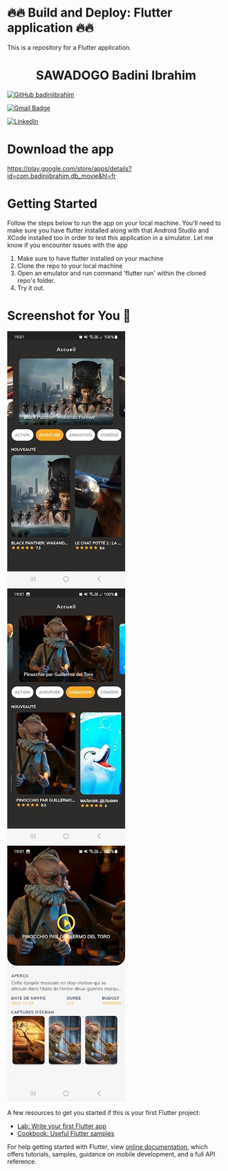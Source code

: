# 🔥🔥 Build and Deploy: Flutter application 🔥🔥
This is a repository for a Flutter application.
<h1 align="center">
  SAWADOGO Badini Ibrahim
</h1>

[![GitHub badiniibrahim](https://img.shields.io/github/followers/badiniibrahim?label=follow&style=social)](https://github.com/badiniibrahim)

[![Gmail Badge](https://img.shields.io/badge/-sawadogo.badiniibrahim@gmail.com-c14438?style=flat-square&logo=Gmail&logoColor=white&link=sawadogo.badiniibrahim@gmail.com)](mailto:sawadogo.badiniibrahim@gmail.com)

[![LinkedIn](https://img.shields.io/badge/linkedin-%230077B5.svg?style=for-the-badge&logo=linkedin&logoColor=white)](https://www.linkedin.com/in/badini-ibrahim-s-306b119b/)

# Download the app
https://play.google.com/store/apps/details?id=com.badiniibrahim.db_movie&hl=fr

# Getting Started
Follow the steps below to run the app on your local machine. You'll need to make sure you have flutter installed along with that Android Studio and XCode installed too in order to test this application in a simulator. Let me know if you encounter issues with the app

1. Make sure to have flutter installed on your machine
2. Clone the repo to your local machine
3. Open an emulator and run command 'flutter run' <Without quotes> within the cloned repo's folder.
4. Try it out.

# Screenshot for You 💖

![alt text](1.jpg)
![alt text](2.jpg)
![alt text](3.jpg)

A few resources to get you started if this is your first Flutter project:

- [Lab: Write your first Flutter app](https://flutter.dev/docs/get-started/codelab)
- [Cookbook: Useful Flutter samples](https://flutter.dev/docs/cookbook)

For help getting started with Flutter, view
[online documentation](https://flutter.dev/docs), which offers tutorials,
samples, guidance on mobile development, and a full API reference.
